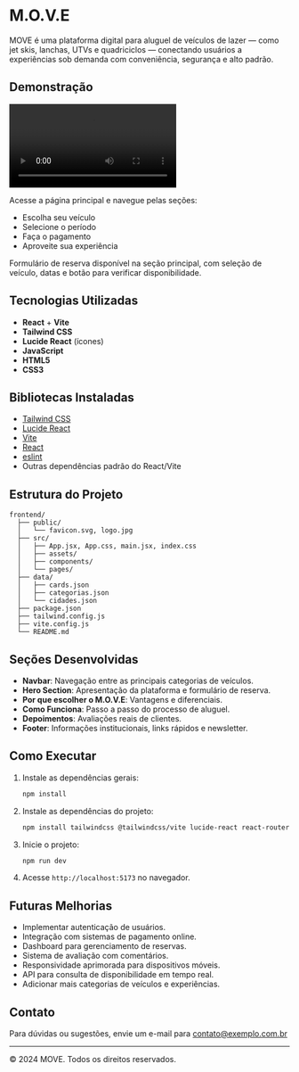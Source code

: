 # M.O.V.E

MOVE é uma plataforma digital para aluguel de veículos de lazer — como jet skis, lanchas, UTVs e quadriciclos — conectando usuários a experiências sob demanda com conveniência, segurança e alto padrão.

## Demonstração

![MOVE Screenshot](./MOVE.mp4)

Acesse a página principal e navegue pelas seções:
- Escolha seu veículo
- Selecione o período
- Faça o pagamento
- Aproveite sua experiência

Formulário de reserva disponível na seção principal, com seleção de veículo, datas e botão para verificar disponibilidade.

## Tecnologias Utilizadas

- **React** + **Vite**  
- **Tailwind CSS**  
- **Lucide React** (ícones)
- **JavaScript**  
- **HTML5**  
- **CSS3**

## Bibliotecas Instaladas

- [Tailwind CSS](https://tailwindcss.com/)
- [Lucide React](https://lucide.dev/)
- [Vite](https://vitejs.dev/)
- [React](https://react.dev/)
- [eslint](https://eslint.org/)  
- Outras dependências padrão do React/Vite

## Estrutura do Projeto

```
frontend/
  ├── public/
  │   └── favicon.svg, logo.jpg
  ├── src/
  │   ├── App.jsx, App.css, main.jsx, index.css
  │   ├── assets/
  │   ├── components/
  │   └── pages/
  ├── data/
  │   ├── cards.json
  │   ├── categorias.json
  │   └── cidades.json
  ├── package.json
  ├── tailwind.config.js
  ├── vite.config.js
  └── README.md
```

## Seções Desenvolvidas

- **Navbar**: Navegação entre as principais categorias de veículos.
- **Hero Section**: Apresentação da plataforma e formulário de reserva.
- **Por que escolher o M.O.V.E**: Vantagens e diferenciais.
- **Como Funciona**: Passo a passo do processo de aluguel.
- **Depoimentos**: Avaliações reais de clientes.
- **Footer**: Informações institucionais, links rápidos e newsletter.

## Como Executar

1. Instale as dependências gerais:
   ```sh
   npm install
   ```
2. Instale as dependências do projeto:
   ```sh
   npm install tailwindcss @tailwindcss/vite lucide-react react-router-dom
   ```
3. Inicie o projeto:
   ```sh
   npm run dev
   ```
4. Acesse `http://localhost:5173` no navegador.

## Futuras Melhorias

- Implementar autenticação de usuários.
- Integração com sistemas de pagamento online.
- Dashboard para gerenciamento de reservas.
- Sistema de avaliação com comentários.
- Responsividade aprimorada para dispositivos móveis.
- API para consulta de disponibilidade em tempo real.
- Adicionar mais categorias de veículos e experiências.

## Contato

Para dúvidas ou sugestões, envie um e-mail para contato@exemplo.com.br

---

&copy; 2024 MOVE. Todos os direitos reservados.